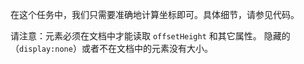 在这个任务中，我们只需要准确地计算坐标即可。具体细节，请参见代码。

请注意：元素必须在文档中才能读取 `offsetHeight` 和其它属性。
隐藏的（`display:none`）或者不在文档中的元素没有大小。
